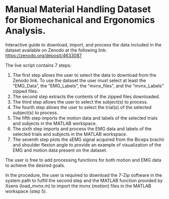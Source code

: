 # Manual Material Handling Dataset for Biomechanical and Ergonomics Analysis.

Interactive guide to download, import, and process the data included in the dataset available on Zenodo at the following link: https://zenodo.org/deposit/4633087 

The live script contains 7 steps:
  1.	The first step allows the user to select the data to download from the Zenodo link. To use the dataset the user must select at least the “EMG_Data”, the “EMG_Labels”, the         “mvnx_files”, and the “mvnx_Labels” zipped files.
  2.	The second step extracts the contents of the zipped files downloaded.
  3.	The third step allows the user to select the subject(s) to process.
  4.	The fourth step allows the user to select the trial(s) of the selected subject(s) to process.
  5.	The fifth step imports the motion data and labels of the selected trials and subjects in the MATLAB workspace.
  6.	The sixth step imports and process the EMG data and labels of the selected trials and subjects in the MATLAB workspace.
  7.	The seventh step plots the sEMG signal acquired from the Biceps brachii and shoulder flexion angle to provide an example of visualization of the EMG and motion data present       on the dataset.

The user is free to add processing functions for both motion and EMG data to achieve the desired goals.

In the procedure, the user is required to download the 7-Zip software in the system path to fulfill the second step and the MATLAB function provided by Xsens (load_mvnx.m) to import the mvnx (motion) files in the MATLAB workspace (step 5). 
